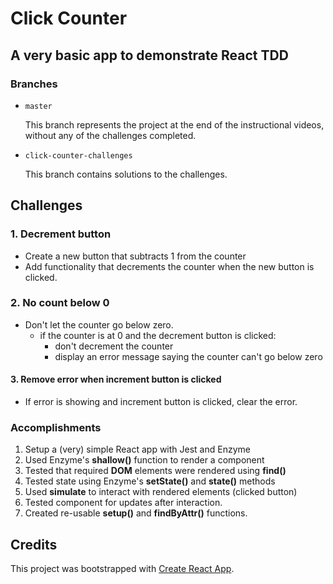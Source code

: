 # Click Counter

## A very basic app to demonstrate React TDD

### Branches

- `master`

  This branch represents the project at the end of the instructional videos, without any of the challenges completed.

- `click-counter-challenges`

  This branch contains solutions to the challenges.

## Challenges

### 1. Decrement button

- Create a new button that subtracts 1 from the counter
- Add functionality that decrements the counter when the new button is clicked.

### 2. No count below 0

- Don't let the counter go below zero.
  - if the counter is at 0 and the decrement button is clicked:
    - don't decrement the counter
    - display an error message saying the counter can't go below zero

#### 3. Remove error when increment button is clicked

- If error is showing and increment button is clicked, clear the error.

### Accomplishments

1. Setup a (very) simple React app with Jest and Enzyme
2. Used Enzyme's **shallow()** function to render a component
3. Tested that required **DOM** elements were rendered using **find()**
4. Tested state using Enzyme's **setState()** and **state()** methods
5. Used **simulate** to interact with rendered elements (clicked button)
6. Tested component for updates after interaction.
7. Created re-usable **setup()** and **findByAttr()** functions.

## Credits

This project was bootstrapped with [Create React App](https://github.com/facebookincubator/create-react-app).
